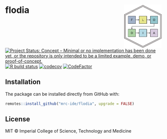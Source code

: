 # flodia <img src='man/figures/logo.png' align="right" height="138.5" />
<!-- badges: start -->
[![Project Status: Concept – Minimal or no implementation has been done yet, or the repository is only intended to be a limited example, demo, or proof-of-concept.](https://www.repostatus.org/badges/latest/concept.svg)](https://www.repostatus.org/#concept)
[![R build status](https://github.com/mrc-ide/flodia/workflows/R-CMD-check/badge.svg)](https://github.com/mrc-ide/flodia/actions)
[![codecov](https://codecov.io/gh/mrc-ide/gonovax/branch/master/graph/badge.svg?token=9u8S3v45AX)](https://codecov.io/gh/mrc-ide/gonovax)
[![CodeFactor](https://www.codefactor.io/repository/github/mrc-ide/flodia/badge)](https://www.codefactor.io/repository/github/mrc-ide/flodia)
<!-- badges: end -->

## Installation

The package can be installed directly from GitHub with:

```r
remotes::install_github("mrc-ide/flodia", upgrade = FALSE)
```


## License

MIT © Imperial College of Science, Technology and Medicine

